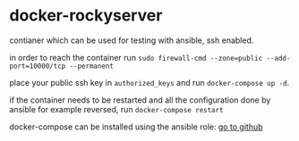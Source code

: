 # docker-rockyserver
contianer which can be used for testing with ansible, ssh enabled.

in order to reach the container run
``sudo firewall-cmd --zone=public --add-port=10000/tcp --permanent``

place your public ssh key in ``authorized_keys`` and run 
``docker-compose up -d``.

if the container needs to be restarted and all the configuration done by 
ansible for example reversed, run ``docker-compose restart``

docker-compose can be installed using the ansible role:
[go to github](https://github.com/joengelh/ansible-kvm/tree/main/roles/docker-compose)
